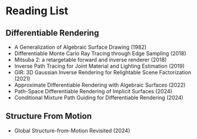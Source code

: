 # Reading List 

## Differentiable Rendering
* A Generalization of Algebraic Surface Drawing (1982)
* Differentiable Monte Carlo Ray Tracing through Edge Sampling (2018)
* Mitsuba 2: a retargetable forward and inverse renderer (2018)
* Inverse Path Tracing for Joint Material and Lighting Estimation (2019)
* GIR: 3D Gaussian Inverse Rendering for Relightable Scene Factorization (2021)
* Approximate Differentiable Rendering with Algebraic Surfaces (2022)
* Path-Space Differentiable Rendering of Implicit Surfaces (2024)
* Conditional Mixture Path Guiding for Differentiable Rendering (2024)

## Structure From Motion
* Global Structure-from-Motion Revisited (2024)
